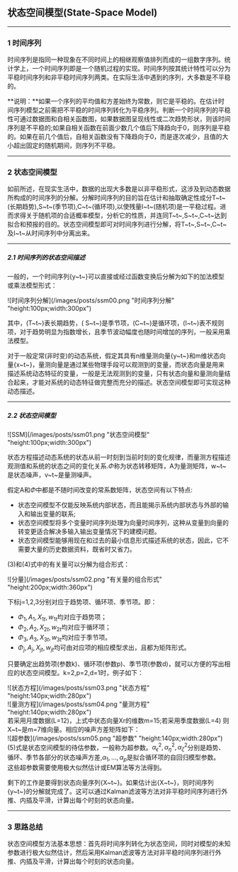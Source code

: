 ## 状态空间模型(State-Space Model)
***

### 1 时间序列
时间序列是指同一种现象在不同时间上的相继观察值排列而成的一组数字序列。统计学上，一个时间序列即是一个随机过程的实现。时间序列按其统计特性可以分为平稳时间序列和非平稳时间序列两类。在实际生活中遇到的序列，大多数是不平稳的。  

**说明：**如果一个序列的平均值和方差始终为常数，则它是平稳的。在估计时间序列模型之前需把不平稳的时间序列转化为平稳序列。判断一个时间序列的平稳性可通过数据图和自相关函数图，如果数据图呈现线性或二次趋势形状，则该时间序列是不平稳的;如果自相关函数在前面少数几个值后下降趋向于0，则序列是平稳的。如果在前几个值后，自相关函数没有下降趋向于0，而是逐次减少，且值的大小超出固定的随机期间，则序列不平稳。

***

### 2 状态空间模型
如前所述，在现实生活中，数据的出现大多数是以非平稳形式，这涉及到动态数据所构成的时间序列的分解。分解时间序列的目的旨在估计和抽取确定性成分T~t~(长期趋势),S~t~(季节项),C~t~(循环项),以使残量I~t~(随机项)是一平稳过程。进而求得关于随机项的合适概率模型，分析它的性质，并连同T~t~,S~t~,C~t~达到拟合和预报的目的。状态空间模型即可对时间序列进行分解，将T~t~,S~t~,C~t~及I~t~从时间序列中分离出来。  

---

##### 2.1 时间序列的状态空间描述
一般的，一个时间序列{y~t~}可以直接或经过函数变换后分解为如下的加法模型或乘法模型形式：  

![时间序列分解](/images/posts/ssm00.png "时间序列分解" "height:100px;width:300px")  

其中，(T~t~)表长期趋势，( S~t~)是季节项，(C~t~)是循环项，(I~t~)表不规则项，对于趋势明显为指数增长，且季节波动幅度也随时间增加的序列，一般采用乘法模型。  

对于一般定常(非时变)的动态系统，假定其具有n维量测向量{y~t~}和m维状态向量{x~t~}，量测向量是通过某些物理手段可以观测到的变量，而状态向量是用来描述系统动态特征的变量，一般是无法观测到的变量，只有状态向量和量测向量结合起来，才能对系统的动态特征做完整而充分的描述。状态空间模型即可实现这种动态描述。

---

##### 2.2 状态空间模型

![SSM](/images/posts/ssm01.png "状态空间模型" "height:100px;width:300px")  

状态方程描述动态系统的状态从前一时刻到当前时刻的变化规律，而量测方程描述观测值和系统的状态之间的变化关系.$\Phi$称为状态转移矩阵，A为量测矩阵，w~t~是状态噪声，v~t~是量测噪声。  

假定A和$\Phi$中都是不随时间改变的常系数矩阵，状态空间有以下特点:
* 状态空间模型不仅能反映系统内部状态，而且能揭示系统内部状态与外部的输入和输出变量的联系;
* 状态空间模型将多个变量时间序列处理为向量时间序列，这种从变量到向量的转变更适合解决多输入输出变量情况下的建模问题。
* 状态空间模型能够用现在和过去的最小信息形式描述系统的状态，因此，它不需要大量的历史数据资料，既省时又省力。

(3)和(4)式中的有关量可以分解为组合形式：  

![分量](/images/posts/ssm02.png "有关量的组合形式" "height:200px;width:360px")  

下标j=1,2,3分别对应于趋势项、循环项、季节项。即：
* $\Phi_1,A_1,X_{1t},w_{1t}$均对应于趋势项；
* $\Phi_2,A_2,X_{2t},w_{2t}$均对应于循环项；
* $\Phi_3,A_3,X_{3t},w_{3t}$均对应于季节项。
* $\Phi_j,A_j,X_{jt},w_{jt}$均可由对应项的相应模型求出，且都为矩阵形式。

只要确定出趋势项(参数k)、循环项(参数p)、季节项(参数d)，就可以方便的写出相应的状态空间模型。k=2,p=2,d=1时，例子如下：  


![状态方程](/images/posts/ssm03.png "状态方程" "height:140px;width:280px")  
![量测方程](/images/posts/ssm04.png "量测方程" "height:140px;width:280px")  
若采用月度数据(L=12)，上式中状态向量Xr的维数m=15;若采用季度数据(L=4)
则X~t~是m=7维向量。相应的噪声方差矩阵如下：  
![超参数](/images/posts/ssm05.png "超参数" "height:140px;width:280px")  
(5)式是状态空间模型的待估参数，一般称为超参数。$\alpha^2_{\epsilon},\alpha^2_{\eta},\alpha^2_{\zeta}$分别是趋势、循环、季节各部分的状态噪声方差,$\alpha_1,...,\alpha_p$是拟合循环项的自回归模型参数。  
这些超参数需要使用极大似然估计或EM算法等方法得到。  

剩下的工作是要得到状态向量序列{X~t~}。如果估计出{X~t~}，则时间序列{y~t~}的分解就完成了。这可以通过Kalman滤波等方法对非平稳时间序列进行外推、内插及平滑，计算出每个时刻的状态向量。  

***

### 3 思路总结
状态空间模型方法基本思想：首先将时间序列转化为状态空间，同时对模型的未知参数进行极大似然估计，然后采用Kalman滤波等方法对非平稳时间序列进行外推、内插及平滑，计算出每个时刻的状态向量。
